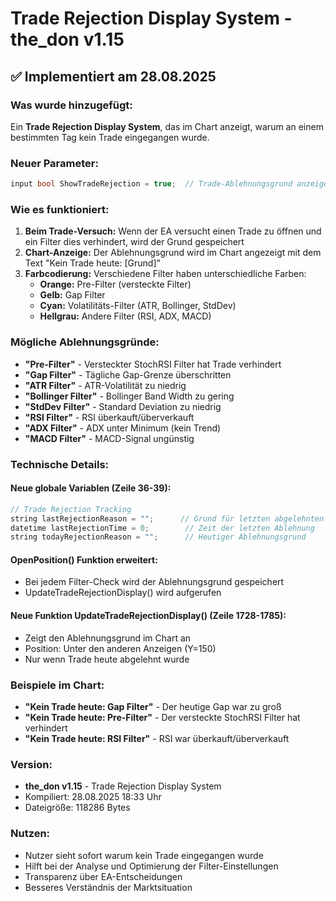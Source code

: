 # Trade Rejection Display System - the_don v1.15

## ✅ Implementiert am 28.08.2025

### Was wurde hinzugefügt:
Ein **Trade Rejection Display System**, das im Chart anzeigt, warum an einem bestimmten Tag kein Trade eingegangen wurde.

### Neuer Parameter:
```cpp
input bool ShowTradeRejection = true;  // Trade-Ablehnungsgrund anzeigen
```

### Wie es funktioniert:

1. **Beim Trade-Versuch:** Wenn der EA versucht einen Trade zu öffnen und ein Filter dies verhindert, wird der Grund gespeichert
2. **Chart-Anzeige:** Der Ablehnungsgrund wird im Chart angezeigt mit dem Text "Kein Trade heute: [Grund]"
3. **Farbcodierung:** Verschiedene Filter haben unterschiedliche Farben:
   - **Orange:** Pre-Filter (versteckte Filter)
   - **Gelb:** Gap Filter
   - **Cyan:** Volatilitäts-Filter (ATR, Bollinger, StdDev)
   - **Hellgrau:** Andere Filter (RSI, ADX, MACD)

### Mögliche Ablehnungsgründe:

- **"Pre-Filter"** - Versteckter StochRSI Filter hat Trade verhindert
- **"Gap Filter"** - Tägliche Gap-Grenze überschritten
- **"ATR Filter"** - ATR-Volatilität zu niedrig
- **"Bollinger Filter"** - Bollinger Band Width zu gering
- **"StdDev Filter"** - Standard Deviation zu niedrig
- **"RSI Filter"** - RSI überkauft/überverkauft
- **"ADX Filter"** - ADX unter Minimum (kein Trend)
- **"MACD Filter"** - MACD-Signal ungünstig

### Technische Details:

#### Neue globale Variablen (Zeile 36-39):
```cpp
// Trade Rejection Tracking
string lastRejectionReason = "";      // Grund für letzten abgelehnten Trade
datetime lastRejectionTime = 0;        // Zeit der letzten Ablehnung
string todayRejectionReason = "";      // Heutiger Ablehnungsgrund
```

#### OpenPosition() Funktion erweitert:
- Bei jedem Filter-Check wird der Ablehnungsgrund gespeichert
- UpdateTradeRejectionDisplay() wird aufgerufen

#### Neue Funktion UpdateTradeRejectionDisplay() (Zeile 1728-1785):
- Zeigt den Ablehnungsgrund im Chart an
- Position: Unter den anderen Anzeigen (Y=150)
- Nur wenn Trade heute abgelehnt wurde

### Beispiele im Chart:

- **"Kein Trade heute: Gap Filter"** - Der heutige Gap war zu groß
- **"Kein Trade heute: Pre-Filter"** - Der versteckte StochRSI Filter hat verhindert
- **"Kein Trade heute: RSI Filter"** - RSI war überkauft/überverkauft

### Version:
- **the_don v1.15** - Trade Rejection Display System
- Kompiliert: 28.08.2025 18:33 Uhr
- Dateigröße: 118286 Bytes

### Nutzen:
- Nutzer sieht sofort warum kein Trade eingegangen wurde
- Hilft bei der Analyse und Optimierung der Filter-Einstellungen
- Transparenz über EA-Entscheidungen
- Besseres Verständnis der Marktsituation
